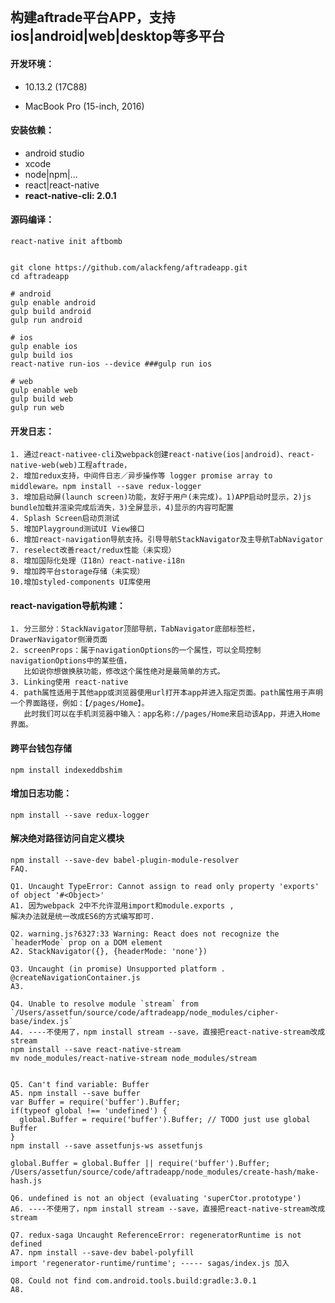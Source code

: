 ```

```

## 构建aftrade平台APP，支持ios\|android\|web\|desktop等多平台

#### 开发环境：

* 10.13.2 \(17C88\)

* MacBook Pro \(15-inch, 2016\)

#### 安装依赖：

* android studio
* xcode
* node\|npm\|...
* react\|react-native
* **react-native-cli: 2.0.1**

#### 源码编译：

```
react-native init aftbomb


git clone https://github.com/alackfeng/aftradeapp.git
cd aftradeapp

# android
gulp enable android
gulp build android
gulp run android

# ios
gulp enable ios
gulp build ios
react-native run-ios --device ###gulp run ios

# web
gulp enable web
gulp build web
gulp run web
```

#### 开发日志：

```
1. 通过react-nativee-cli及webpack创建react-native(ios|android)、react-native-web(web)工程aftrade，
2. 增加redux支持，中间件日志／异步操作等 logger promise array to middleware。npm install --save redux-logger
3. 增加启动屏(launch screen)功能，友好于用户(未完成)。1)APP启动时显示，2)js bundle加载并渲染完成后消失，3)全屏显示，4)显示的内容可配置
4. Splash Screen启动页测试
5. 增加Playground测试UI View接口
6. 增加react-navigation导航支持。引导导航StackNavigator及主导航TabNavigator
7. reselect改善react/redux性能（未实现）
8. 增加国际化处理（I18n）react-native-i18n
9. 增加跨平台storage存储（未实现）
10.增加styled-components UI库使用
```

#### react-navigation导航构建：

```
1. 分三部分：StackNavigator顶部导航，TabNavigator底部标签栏，DrawerNavigator侧滑页面
2. screenProps：属于navigationOptions的一个属性，可以全局控制navigationOptions中的某些值，
   比如说你想做换肤功能，修改这个属性绝对是最简单的方式。
3. Linking使用 react-native
4. path属性适用于其他app或浏览器使用url打开本app并进入指定页面。path属性用于声明一个界面路径，例如：【/pages/Home】。
   此时我们可以在手机浏览器中输入：app名称://pages/Home来启动该App，并进入Home界面。
```

#### 跨平台钱包存储

```
npm install indexeddbshim
```

#### 增加日志功能：

```
npm install --save redux-logger
```

#### 解决绝对路径访问自定义模块

```
npm install --save-dev babel-plugin-module-resolver
FAQ.
```

    Q1. Uncaught TypeError: Cannot assign to read only property 'exports' of object '#<Object>'
    A1. 因为webpack 2中不允许混用import和module.exports ,
    解决办法就是统一改成ES6的方式编写即可.

    Q2. warning.js?6327:33 Warning: React does not recognize the `headerMode` prop on a DOM element
    A2. StackNavigator({}, {headerMode: 'none'})

    Q3. Uncaught (in promise) Unsupported platform .      @createNavigationContainer.js
    A3. 

    Q4. Unable to resolve module `stream` from `/Users/assetfun/source/code/aftradeapp/node_modules/cipher-base/index.js`
    A4. ----不使用了，npm install stream --save，直接把react-native-stream改成stream
    npm install --save react-native-stream
    mv node_modules/react-native-stream node_modules/stream


    Q5. Can't find variable: Buffer
    A5. npm install --save buffer
    var Buffer = require('buffer').Buffer;
    if(typeof global !== 'undefined') {
      global.Buffer = require('buffer').Buffer; // TODO just use global Buffer
    }
    npm install --save assetfunjs-ws assetfunjs

    global.Buffer = global.Buffer || require('buffer').Buffer;
    /Users/assetfun/source/code/aftradeapp/node_modules/create-hash/make-hash.js

    Q6. undefined is not an object (evaluating 'superCtor.prototype')
    A6. ----不使用了，npm install stream --save，直接把react-native-stream改成stream

    Q7. redux-saga Uncaught ReferenceError: regeneratorRuntime is not defined
    A7. npm install --save-dev babel-polyfill
    import 'regenerator-runtime/runtime'; ----- sagas/index.js 加入

    Q8. Could not find com.android.tools.build:gradle:3.0.1
    A8. 



